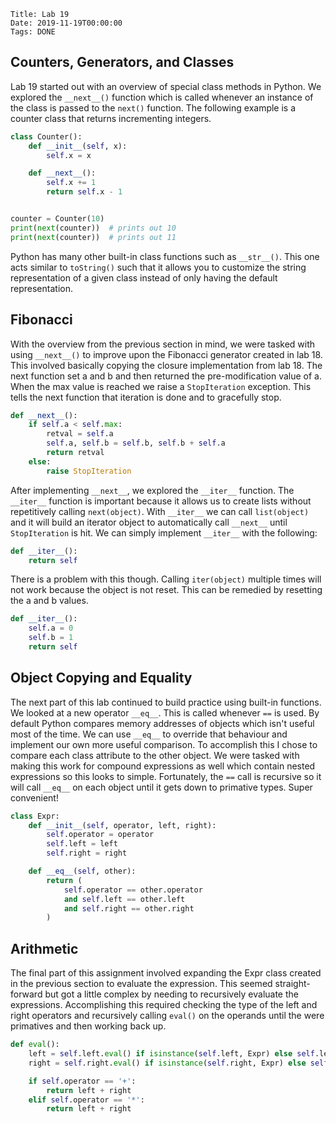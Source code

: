     Title: Lab 19
    Date: 2019-11-19T00:00:00
    Tags: DONE

<!-- more -->

## Counters, Generators, and Classes

Lab 19 started out with an overview of special class methods in Python. We explored the `__next__()` function which is called whenever an instance of the class is passed to the `next()` function. The following example is a counter class that returns incrementing integers.

```python
class Counter():
	def __init__(self, x):
		self.x = x

	def __next__():
		self.x += 1
		return self.x - 1


counter = Counter(10)
print(next(counter))  # prints out 10
print(next(counter))  # prints out 11
```

Python has many other built-in class functions such as `__str__()`. This one acts similar to `toString()` such that it allows you to customize the string representation of a given class instead of only having the default representation.

## Fibonacci

With the overview from the previous section in mind, we were tasked with using `__next__()` to improve upon the Fibonacci generator created in lab 18. This involved basically copying the closure implementation from lab 18. The next function set a and b and then returned the pre-modification value of a. When the max value is reached we raise a `StopIteration` exception. This tells the next function that iteration is done and to gracefully stop.

```python
def __next__():
	if self.a < self.max:
		retval = self.a
		self.a, self.b = self.b, self.b + self.a
		return retval
	else:
		raise StopIteration
```

After implementing `__next__`, we explored the `__iter__` function. The `__iter__` function is important because it allows us to create lists without repetitively calling `next(object)`. With `__iter__` we can call `list(object)` and it will build an iterator object to automatically call `__next__` until `StopIteration` is hit. We can simply implement `__iter__` with the following:

```python
def __iter__():
	return self
```

There is a problem with this though. Calling `iter(object)` multiple times will not work because the object is not reset. This can be remedied by resetting the a and b values.

```python
def __iter__():
	self.a = 0
	self.b = 1
	return self
```

## Object Copying and Equality

The next part of this lab continued to build practice using built-in functions. We looked at a new operator `__eq__`. This is called whenever `==` is used. By default Python compares memory addresses of objects which isn't useful most of the time. We can use `__eq__` to override that behaviour and implement our own more useful comparison. To accomplish this I chose to compare each class attribute to the other object. We were tasked with making this work for compound expressions as well which contain nested expressions so this looks to simple. Fortunately, the `==` call is recursive so it will call `__eq__` on each object until it gets down to primative types. Super convenient!

```python
class Expr:
	def __init__(self, operator, left, right):
		self.operator = operator
		self.left = left
		self.right = right

	def __eq__(self, other):
		return (
			self.operator == other.operator
			and self.left == other.left
			and self.right == other.right
		)
```

## Arithmetic

The final part of this assignment involved expanding the Expr class created in the previous section to evaluate the expression. This seemed straight-forward but got a little complex by needing to recursively evaluate the expressions. Accomplishing this required checking the type of the left and right operators and recursively calling `eval()` on the operands until the were primatives and then working back up.

```python
def eval():
	left = self.left.eval() if isinstance(self.left, Expr) else self.left
	right = self.right.eval() if isinstance(self.right, Expr) else self.right

	if self.operator == '+':
		return left + right
	elif self.operator == '*':
		return left + right
```

